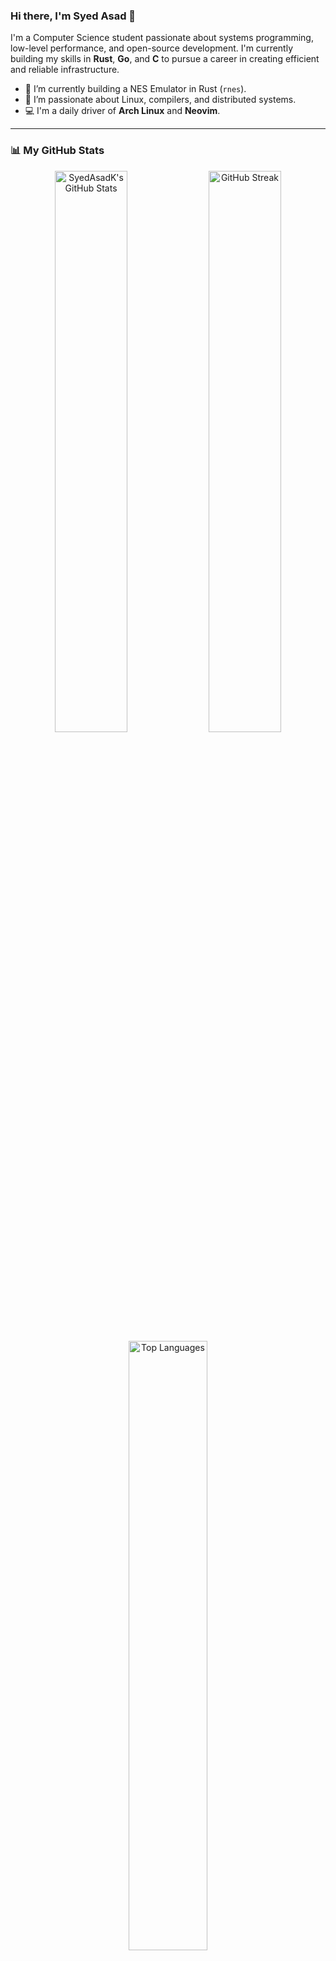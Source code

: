 ### Hi there, I'm Syed Asad 👋

I'm a Computer Science student passionate about systems programming, low-level performance, and open-source development. I'm currently building my skills in **Rust**, **Go**, and **C** to pursue a career in creating efficient and reliable infrastructure.

- 🔭 I’m currently building a NES Emulator in Rust (`rnes`).
- 🌱 I’m passionate about Linux, compilers, and distributed systems.
- 💻 I'm a daily driver of **Arch Linux** and **Neovim**.

---

### 📊 My GitHub Stats

<p align="center">
  <img width="48%" src="https://github-readme-stats.vercel.app/api?username=SyedAsadK&show_icons=true&theme=tokyonight&hide_border=true&count_private=true" alt="SyedAsadK's GitHub Stats" /> 
  <img width="48%" src="https://github-readme-streak-stats.herokuapp.com/?user=SyedAsadK&theme=tokyonight&hide_border=true" alt="GitHub Streak" />
  <img width="50%" src="https://github-readme-stats.vercel.app/api/top-langs/?username=SyedAsadK&layout=compact&theme=tokyonight&hide_border=true&langs_count=10&exclude_repo=Health-Dashboard" alt="Top Languages" />
</p>

---

### 🛠️ My Tech Stack

<p align="left">
  <strong>Languages:</strong><br>
  <a href="#"><img alt="C" src="https://skillicons.dev/icons?i=c"></a>
  <a href="#"><img alt="Rust" src="https://skillicons.dev/icons?i=rust"></a>
  <a href="#"><img alt="Go" src="https://skillicons.dev/icons?i=go"></a>
  <a href="#"><img alt="Python" src="https://skillicons.dev/icons?i=python"></a>
  <a href="#"><img alt="Bash" src="https://skillicons.dev/icons?i=bash"></a>
  <a href="#"><img alt="SQL" src="https://skillicons.dev/icons?i=sqlite"></a>
  <a href="#"><img alt="Java" src="https://skillicons.dev/icons?i=java"></a>
</p>
<p align="left">
  <strong>Tools & Environment:</strong><br>
  <a href="#"><img alt="Linux" src="https://skillicons.dev/icons?i=linux"></a>
  <a href="#"><img alt="Arch Linux" src="https://skillicons.dev/icons?i=arch"></a>
  <a href="#"><img alt="Git" src="https://skillicons.dev/icons?i=git"></a>
  <a href="#"><img alt="Neovim" src="https://skillicons.dev/icons?i=neovim"></a>
  <a href="#"><img alt="GDB" src="https://skillicons.dev/icons?i=gdb"></a>
  <a href="#"><img alt="CMake" src="https://skillicons.dev/icons?i=cmake"></a>
  <a href="#"><img alt="Docker" src="https://skillicons.dev/icons?i=docker"></a>
</p>
<p align="left">
---

### 🚀 My Projects & Contributions

#### My Pinned Projects
| Project | Description | Tech Stack |
| :--- | :--- | :--- |
| **👾 [rnes](https://github.com/SyedAsadK/rnes)** | My flagship project: A NES emulator in Rust, exploring the 6502 CPU and PPU architecture. | **Rust**, `S DL2` |
| **✅ [QuickTask](https://github.com/SyedAsadK/QuickTask)** | A complete TUI task manager built from scratch with a custom UI, state management, and DB backend. | **Go**, `Raylib`, `SQLite` |
| **💻 [dwm](https://github.com/SyedAsadK/dwm)** | My personal, patched build of the `dwm` window manager (C). | **C**, `X11` |

#### My Open Source Contributions
- **[superfile](https://github.com/yorukot/superfile) (15k+ ⭐)**
- **[tldr-pages](https://github.com/tldr-pages/tldr) (59k+ ⭐)**
- **[Hermyx](https://github.com/Spyder01/Hermyx)** 
- **[Tmp](https://github.com/kjloveless/tmp)** 
